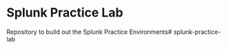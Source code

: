 # Splunk Practice Lab

Repository to build out the Splunk Practice Environments# splunk-practice-lab
